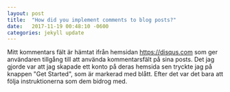 ```yaml
---
layout: post
title:  "How did you implement comments to blog posts?"
date:   2017-11-19 00:48:10 -0600
categories: jekyll update
---
```


Mitt kommentars fält är hämtat ifrån hemsidan https://disqus.com som ger användaren tillgång till att använda kommentarsfält på sina posts. Det jag gjorde var att jag skapade ett konto på deras hemsida sen tryckte jag på knappen "Get Started", som är markerad med blått. Efter det var det bara att följa instruktionerna som dem bidrog med.